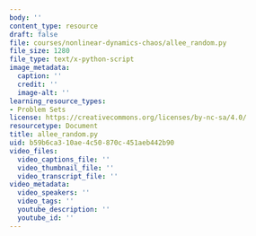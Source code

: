 ```yaml
---
body: ''
content_type: resource
draft: false
file: courses/nonlinear-dynamics-chaos/allee_random.py
file_size: 1280
file_type: text/x-python-script
image_metadata:
  caption: ''
  credit: ''
  image-alt: ''
learning_resource_types:
- Problem Sets
license: https://creativecommons.org/licenses/by-nc-sa/4.0/
resourcetype: Document
title: allee_random.py
uid: b59b6ca3-10ae-4c50-870c-451aeb442b90
video_files:
  video_captions_file: ''
  video_thumbnail_file: ''
  video_transcript_file: ''
video_metadata:
  video_speakers: ''
  video_tags: ''
  youtube_description: ''
  youtube_id: ''
---
```

